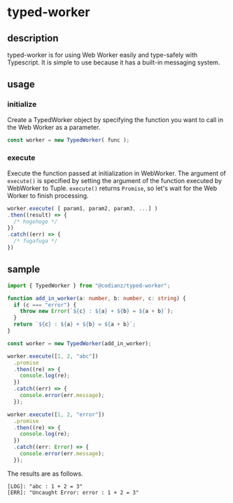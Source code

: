 # typed-worker

## description

typed-worker is for using Web Worker easily and type-safely with Typescript.
It is simple to use because it has a built-in messaging system.

## usage

### initialize

Create a TypedWorker object by specifying the function you want to call in the Web Worker as a parameter.

```ts
const worker = new TypedWorker( func );
```

### execute

Execute the function passed at initialization in WebWorker.
The argument of `execute()` is specified by setting the argument of the function executed by WebWorker to Tuple.
`execute()` returns `Promise`, so let's wait for the Web Worker to finish processing.

```ts
worker.execute( [ param1, param2, param3, ...] )
.then((result) => {
  /* hogehoge */
})
.catch((err) => {
  /* fugafuga */
})
```

## sample

```ts
import { TypedWorker } from "@codianz/typed-worker";

function add_in_worker(a: number, b: number, c: string) {
  if (c === "error") {
    throw new Error(`${c} : ${a} + ${b} = ${a + b}`);
  }
  return `${c} : ${a} + ${b} = ${a + b}`;
}

const worker = new TypedWorker(add_in_worker);

worker.execute([1, 2, "abc"])
  .promise
  .then((re) => {
    console.log(re);
  })
  .catch((err) => {
    console.error(err.message);
  });

worker.execute([1, 2, "error"])
  .promise
  .then((re) => {
    console.log(re);
  })
  .catch((err: Error) => {
    console.error(err.message);
  });
```


The results are as follows.


```
[LOG]: "abc : 1 + 2 = 3"
[ERR]: "Uncaught Error: error : 1 + 2 = 3" 
```